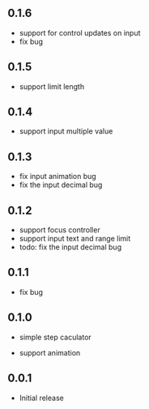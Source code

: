 <!--
 * @Author: zhengzeqin
 * @Date: 2022-07-18 11:14:42
 * @LastEditTime: 2022-08-03 14:01:36
 * @Description: your project
-->
## 0.1.6
- support for control updates on input
- fix bug

## 0.1.5
- support limit length
## 0.1.4
- support input multiple value

## 0.1.3
- fix input animation bug
- fix the input decimal bug
## 0.1.2
- support focus controller
- support input text and range limit
- todo: fix the input decimal bug

## 0.1.1
- fix bug

## 0.1.0

* simple step caculator
- support animation

## 0.0.1

* Initial release
